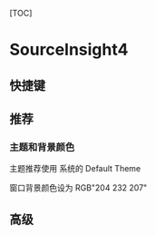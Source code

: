 [TOC]

# SourceInsight4

## 快捷键

## 推荐

### 主题和背景颜色

主题推荐使用 系统的 Default Theme

窗口背景颜色设为 RGB"204 232 207"



## 高级